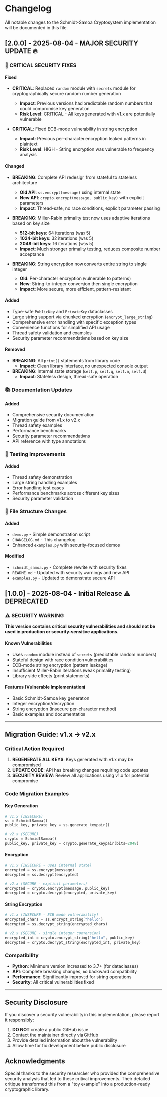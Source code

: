 # Changelog

All notable changes to the Schmidt-Samoa Cryptosystem implementation will be documented in this file.

## [2.0.0] - 2025-08-04 - MAJOR SECURITY UPDATE 🔥

### 🚨 CRITICAL SECURITY FIXES

#### Fixed
- **CRITICAL**: Replaced `random` module with `secrets` module for cryptographically secure random number generation
  - **Impact**: Previous versions had predictable random numbers that could compromise key generation
  - **Risk Level**: CRITICAL - All keys generated with v1.x are potentially vulnerable
  
- **CRITICAL**: Fixed ECB-mode vulnerability in string encryption
  - **Impact**: Previous per-character encryption leaked patterns in plaintext
  - **Risk Level**: HIGH - String encryption was vulnerable to frequency analysis

#### Changed
- **BREAKING**: Complete API redesign from stateful to stateless architecture
  - **Old API**: `ss.encrypt(message)` using internal state
  - **New API**: `crypto.encrypt(message, public_key)` with explicit parameters
  - **Impact**: Thread-safe, no race conditions, explicit parameter passing

- **BREAKING**: Miller-Rabin primality test now uses adaptive iterations based on key size
  - **512-bit keys**: 64 iterations (was 5)
  - **1024-bit keys**: 32 iterations (was 5) 
  - **2048-bit keys**: 16 iterations (was 5)
  - **Impact**: Much stronger primality testing, reduces composite number acceptance

- **BREAKING**: String encryption now converts entire string to single integer
  - **Old**: Per-character encryption (vulnerable to patterns)
  - **New**: String-to-integer conversion then single encryption
  - **Impact**: More secure, more efficient, pattern-resistant

#### Added
- Type-safe `PublicKey` and `PrivateKey` dataclasses
- Large string support via chunked encryption (`encrypt_large_string`)
- Comprehensive error handling with specific exception types
- Convenience functions for simplified API usage
- Thread safety validation and examples
- Security parameter recommendations based on key size

#### Removed
- **BREAKING**: All `print()` statements from library code
  - **Impact**: Clean library interface, no unexpected console output
- **BREAKING**: Internal state storage (`self.p`, `self.q`, `self.n`, `self.d`)
  - **Impact**: Stateless design, thread-safe operation

### 📚 Documentation Updates

#### Added
- Comprehensive security documentation
- Migration guide from v1.x to v2.x
- Thread safety examples
- Performance benchmarks
- Security parameter recommendations
- API reference with type annotations

### 🧪 Testing Improvements

#### Added
- Thread safety demonstration
- Large string handling examples
- Error handling test cases
- Performance benchmarks across different key sizes
- Security parameter validation

### 📁 File Structure Changes

#### Added
- `demo.py` - Simple demonstration script
- `CHANGELOG.md` - This changelog
- Enhanced `examples.py` with security-focused demos

#### Modified
- `schmidt_samoa.py` - Complete rewrite with security fixes
- `README.md` - Updated with security warnings and new API
- `examples.py` - Updated to demonstrate secure API

## [1.0.0] - 2025-08-04 - Initial Release ⚠️  DEPRECATED

### ⚠️ SECURITY WARNING
**This version contains critical security vulnerabilities and should not be used in production or security-sensitive applications.**

#### Known Vulnerabilities
- Uses `random` module instead of `secrets` (predictable random numbers)
- Stateful design with race condition vulnerabilities  
- ECB-mode string encryption (pattern leakage)
- Insufficient Miller-Rabin iterations (weak primality testing)
- Library side effects (print statements)

#### Features (Vulnerable Implementation)
- Basic Schmidt-Samoa key generation
- Integer encryption/decryption
- String encryption (insecure per-character method)
- Basic examples and documentation

---

## Migration Guide: v1.x → v2.x

### Critical Action Required
1. **REGENERATE ALL KEYS**: Keys generated with v1.x may be compromised
2. **UPDATE CODE**: API has breaking changes requiring code updates
3. **SECURITY REVIEW**: Review all applications using v1.x for potential compromise

### Code Migration Examples

#### Key Generation
```python
# v1.x (INSECURE)
ss = SchmidtSamoa()
public_key, private_key = ss.generate_keypair()

# v2.x (SECURE)
crypto = SchmidtSamoa()
public_key, private_key = crypto.generate_keypair(bits=2048)
```

#### Encryption
```python
# v1.x (INSECURE - uses internal state)
encrypted = ss.encrypt(message)
decrypted = ss.decrypt(encrypted)

# v2.x (SECURE - explicit parameters)
encrypted = crypto.encrypt(message, public_key)
decrypted = crypto.decrypt(encrypted, private_key)
```

#### String Encryption
```python
# v1.x (INSECURE - ECB mode vulnerability)
encrypted_chars = ss.encrypt_string("hello")
decrypted = ss.decrypt_string(encrypted_chars)

# v2.x (SECURE - single integer conversion)
encrypted_int = crypto.encrypt_string("hello", public_key)
decrypted = crypto.decrypt_string(encrypted_int, private_key)
```

### Compatibility
- **Python**: Minimum version increased to 3.7+ (for dataclasses)
- **API**: Complete breaking changes, no backward compatibility
- **Performance**: Significantly improved for string operations
- **Security**: All critical vulnerabilities fixed

---

## Security Disclosure

If you discover a security vulnerability in this implementation, please report it responsibly:

1. **DO NOT** create a public GitHub issue
2. Contact the maintainer directly via GitHub
3. Provide detailed information about the vulnerability
4. Allow time for fix development before public disclosure

## Acknowledgments

Special thanks to the security researcher who provided the comprehensive security analysis that led to these critical improvements. Their detailed critique transformed this from a "toy example" into a production-ready cryptographic library.
